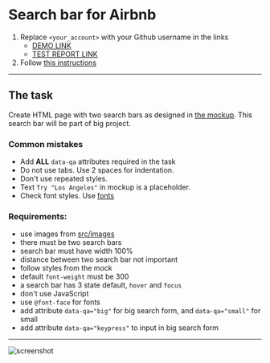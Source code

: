 # Search bar for Airbnb
1. Replace `<your_account>` with your Github username in the links
    - [DEMO LINK](https://Wincherz.github.io/layout_search-bar-airbnb/)
    - [TEST REPORT LINK](https://Wincherz.github.io/layout_search-bar-airbnb/report/html_report/)
2. Follow [this instructions](https://mate-academy.github.io/layout_task-guideline/)
___

## The task
Create HTML page with two search bars as designed in [the mockup](https://www.figma.com/file/kf3AWulK9elrNk34wtpjPw/Airbnb-Search-bar?node-id=0%3A1).
This search bar will be part of big project.

### Common mistakes
- Add **ALL** `data-qa` attributes required in the task
- Do not use tabs. Use 2 spaces for indentation.
- Don't use repeated styles.
- Text `Try "Los Angeles"` in mockup is a placeholder.
- Check font styles. Use [fonts](https://github.com/potyt/fonts/tree/master/macfonts/Avenir)

### Requirements:
- use images from [src/images](src/images)
- there must be two search bars
- search bar must have width 100%
- distance between two search bar not important
- follow styles from the mock
- default `font-weight` must be 300
- a search bar has 3 state default, `hover` and `focus`
- don't use JavaScript
- use `@font-face` for fonts
- add attribute `data-qa="big"` for big search form, and `data-qa="small"` for small
- add attribute `data-qa="keypress"` to input in big search form
---

![screenshot](./references/search-bar-example.png)
